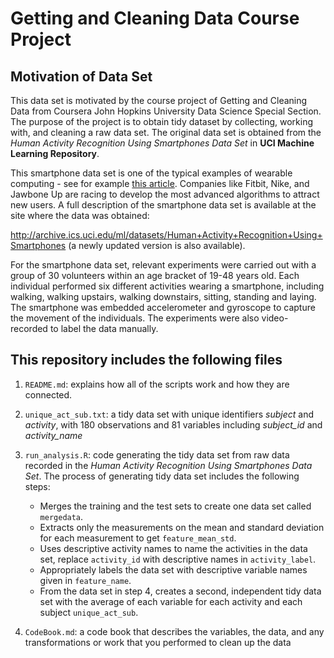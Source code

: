# Getting and Cleaning Data Course Project

## Motivation of Data Set
This data set is motivated by the course project of Getting and Cleaning Data from Coursera John Hopkins University Data Science Special Section. The purpose of the project is to obtain tidy dataset by collecting, working with, and cleaning a raw data set. The original data set is obtained from the *Human Activity Recognition Using Smartphones Data Set* in **UCI Machine Learning Repository**.

This smartphone data set is one of the typical examples of wearable computing - see for example [this article](http://www.insideactivitytracking.com/data-science-activity-tracking-and-the-battle-for-the-worlds-top-sports-brand/). Companies like Fitbit, Nike, and Jawbone Up are racing to develop the most advanced algorithms to attract new users. A full description of the smartphone data set is available at the site where the data was obtained:

http://archive.ics.uci.edu/ml/datasets/Human+Activity+Recognition+Using+Smartphones (a newly updated version is also available).

For the smartphone data set, relevant experiments were carried out with a group of 30 volunteers within an age bracket of 19-48 years old. Each individual performed six different activities wearing a smartphone, including walking, walking upstairs, walking downstairs, sitting, standing and laying. The smartphone was embedded accelerometer and gyroscope to capture the movement of the individuals. The experiments were also video-recorded to label the data manually. 

## This repository includes the following files

1. `README.md`: explains how all of the scripts work and how they are connected.

2. `unique_act_sub.txt`: a tidy data set with unique identifiers *subject* and *activity*, with 180 observations and 81 variables including *subject_id* and *activity_name*

3. `run_analysis.R`: code generating the tidy data set from raw data recorded in the *Human Activity Recognition Using Smartphones Data Set*. The process of generating tidy data set includes the following steps:

   - Merges the training and the test sets to create one data set called `mergedata`.
   - Extracts only the measurements on the mean and standard deviation for each measurement to get `feature_mean_std`.
   - Uses descriptive activity names to name the activities in the data set, replace `activity_id` with descriptive names in `activity_label`.
   - Appropriately labels the data set with descriptive variable names given in `feature_name`.
   - From the data set in step 4, creates a second, independent tidy data set with the average of each variable for each activity and each subject `unique_act_sub`.

4. `CodeBook.md`: a code book that describes the variables, the data, and any transformations or work that you performed to clean up the data
